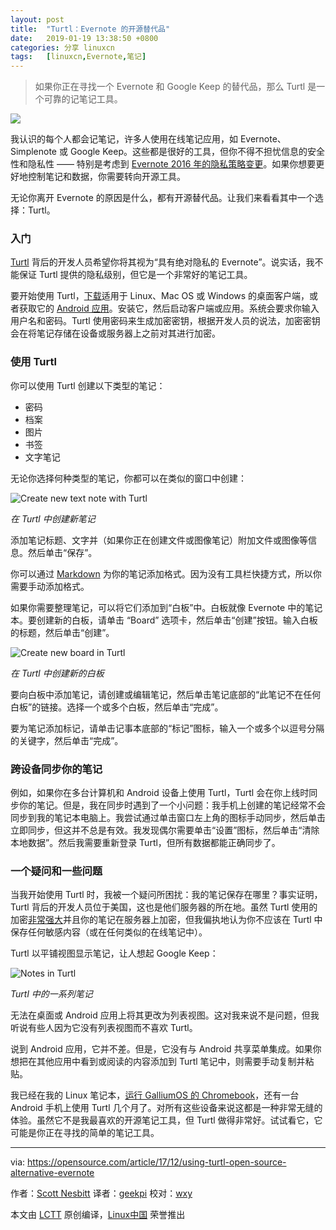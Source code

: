 ```yaml
---
layout: post
title:	"Turtl：Evernote 的开源替代品"
date:	2019-01-19 13:38:50 +0800 
categories:	分享 linuxcn 
tags:	[linuxcn,Evernote,笔记]
---
```




> 
> 如果你正在寻找一个 Evernote 和 Google Keep 的替代品，那么 Turtl 是一个可靠的记笔记工具。
> 
> 
> 


![](/Asserts/Images//attachment/album/201901/19/133836jlxxu3l8u8k83uul.jpg)


我认识的每个人都会记笔记，许多人使用在线笔记应用，如 Evernote、Simplenote 或 Google Keep。这些都是很好的工具，但你不得不担忧信息的安全性和隐私性 —— 特别是考虑到 [Evernote 2016 年的隐私策略变更](https://blog.evernote.com/blog/2016/12/15/evernote-revisits-privacy-policy/)。如果你想要更好地控制笔记和数据，你需要转向开源工具。


无论你离开 Evernote 的原因是什么，都有开源替代品。让我们来看看其中一个选择：Turtl。


### 入门


[Turtl](https://turtlapp.com/) 背后的开发人员希望你将其视为“具有绝对隐私的 Evernote”。说实话，我不能保证 Turtl 提供的隐私级别，但它是一个非常好的笔记工具。


要开始使用 Turtl，[下载](https://turtlapp.com/download/)适用于 Linux、Mac OS 或 Windows 的桌面客户端，或者获取它的 [Android 应用](https://turtlapp.com/download/)。安装它，然后启动客户端或应用。系统会要求你输入用户名和密码。Turtl 使用密码来生成加密密钥，根据开发人员的说法，加密密钥会在将笔记存储在设备或服务器上之前对其进行加密。


### 使用 Turtl


你可以使用 Turtl 创建以下类型的笔记：


* 密码
* 档案
* 图片
* 书签
* 文字笔记


无论你选择何种类型的笔记，你都可以在类似的窗口中创建：


![Create new text note with Turtl](/Asserts/Images//attachment/album/201901/19/133851n3je9zuqlrhhqkfh.png)


*在 Turtl 中创建新笔记*


添加笔记标题、文字并（如果你正在创建文件或图像笔记）附加文件或图像等信息。然后单击“保存”。


你可以通过 [Markdown](https://en.wikipedia.org/wiki/Markdown) 为你的笔记添加格式。因为没有工具栏快捷方式，所以你需要手动添加格式。


如果你需要整理笔记，可以将它们添加到“白板”中。白板就像 Evernote 中的笔记本。要创建新的白板，请单击 “Board” 选项卡，然后单击“创建”按钮。输入白板的标题，然后单击“创建”。


![Create new board in Turtl](/Asserts/Images//attachment/album/201901/19/133852h6ffu6uucg6wugqm.png)


*在 Turtl 中创建新的白板*


要向白板中添加笔记，请创建或编辑笔记，然后单击笔记底部的“此笔记不在任何白板”的链接。选择一个或多个白板，然后单击“完成”。


要为笔记添加标记，请单击记事本底部的“标记”图标，输入一个或多个以逗号分隔的关键字，然后单击“完成”。


### 跨设备同步你的笔记


例如，如果你在多台计算机和 Android 设备上使用 Turtl，Turtl 会在你上线时同步你的笔记。但是，我在同步时遇到了一个小问题：我手机上创建的笔记经常不会同步到我的笔记本电脑上。我尝试通过单击窗口左上角的图标手动同步，然后单击立即同步，但这并不总是有效。我发现偶尔需要单击“设置”图标，然后单击“清除本地数据”。然后我需要重新登录 Turtl，但所有数据都能正确同步了。


### 一个疑问和一些问题


当我开始使用 Turtl 时，我被一个疑问所困扰：我的笔记保存在哪里？事实证明，Turtl 背后的开发人员位于美国，这也是他们服务器的所在地。虽然 Turtl 使用的加密[非常强大](https://turtlapp.com/docs/security/encryption-specifics/)并且你的笔记在服务器上加密，但我偏执地认为你不应该在 Turtl 中保存任何敏感内容（或在任何类似的在线笔记中）。


Turtl 以平铺视图显示笔记，让人想起 Google Keep：


![Notes in Turtl](/Asserts/Images//attachment/album/201901/19/133854i77qgml68htpgill.png)


*Turtl 中的一系列笔记*


无法在桌面或 Android 应用上将其更改为列表视图。这对我来说不是问题，但我听说有些人因为它没有列表视图而不喜欢 Turtl。


说到 Android 应用，它并不差。但是，它没有与 Android 共享菜单集成。如果你想把在其他应用中看到或阅读的内容添加到 Turtl 笔记中，则需要手动复制并粘贴。


我已经在我的 Linux 笔记本，[运行 GalliumOS 的 Chromebook](https://opensource.com/article/17/4/linux-chromebook-gallium-os)，还有一台 Android 手机上使用 Turtl 几个月了。对所有这些设备来说这都是一种非常无缝的体验。虽然它不是我最喜欢的开源笔记工具，但 Turtl 做得非常好。试试看它，它可能是你正在寻找的简单的笔记工具。




---


via: <https://opensource.com/article/17/12/using-turtl-open-source-alternative-evernote>


作者：[Scott Nesbitt](https://opensource.com/users/scottnesbitt) 译者：[geekpi](https://github.com/geekpi) 校对：[wxy](https://github.com/wxy)


本文由 [LCTT](https://github.com/LCTT/TranslateProject) 原创编译，[Linux中国](https://linux.cn/) 荣誉推出
